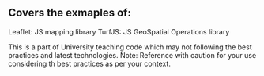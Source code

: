 ## Covers the exmaples of: 
Leaflet: JS mapping library
TurfJS: JS GeoSpatial Operations library 

This is a part of University teaching code which may not following the best practices and latest technologies. 
Note: Reference with caution for your use considering th best practices as per your context. 
